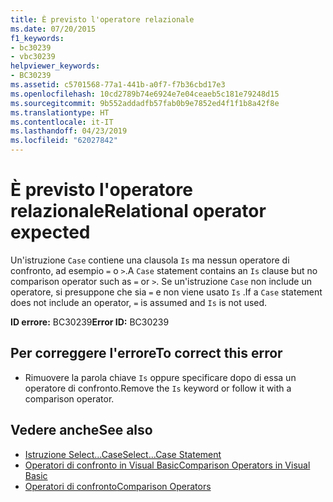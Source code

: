 ```yaml
---
title: È previsto l'operatore relazionale
ms.date: 07/20/2015
f1_keywords:
- bc30239
- vbc30239
helpviewer_keywords:
- BC30239
ms.assetid: c5701568-77a1-441b-a0f7-f7b36cbd17e3
ms.openlocfilehash: 10cd2789b74e6924e7e04ceaeb5c181e79248d15
ms.sourcegitcommit: 9b552addadfb57fab0b9e7852ed4f1f1b8a42f8e
ms.translationtype: HT
ms.contentlocale: it-IT
ms.lasthandoff: 04/23/2019
ms.locfileid: "62027842"
---
```

# <a name="relational-operator-expected"></a><span data-ttu-id="83b41-102">È previsto l'operatore relazionale</span><span class="sxs-lookup"><span data-stu-id="83b41-102">Relational operator expected</span></span>
<span data-ttu-id="83b41-103">Un'istruzione `Case` contiene una clausola `Is` ma nessun operatore di confronto, ad esempio `=` o `>`.</span><span class="sxs-lookup"><span data-stu-id="83b41-103">A `Case` statement contains an `Is` clause but no comparison operator such as `=` or `>`.</span></span> <span data-ttu-id="83b41-104">Se un'istruzione `Case` non include un operatore, si presuppone che sia `=` e non viene usato `Is` .</span><span class="sxs-lookup"><span data-stu-id="83b41-104">If a `Case` statement does not include an operator, `=` is assumed and `Is` is not used.</span></span>  
  
 <span data-ttu-id="83b41-105">**ID errore:** BC30239</span><span class="sxs-lookup"><span data-stu-id="83b41-105">**Error ID:** BC30239</span></span>  
  
## <a name="to-correct-this-error"></a><span data-ttu-id="83b41-106">Per correggere l'errore</span><span class="sxs-lookup"><span data-stu-id="83b41-106">To correct this error</span></span>  
  
- <span data-ttu-id="83b41-107">Rimuovere la parola chiave `Is` oppure specificare dopo di essa un operatore di confronto.</span><span class="sxs-lookup"><span data-stu-id="83b41-107">Remove the `Is` keyword or follow it with a comparison operator.</span></span>  
  
## <a name="see-also"></a><span data-ttu-id="83b41-108">Vedere anche</span><span class="sxs-lookup"><span data-stu-id="83b41-108">See also</span></span>

- [<span data-ttu-id="83b41-109">Istruzione Select...Case</span><span class="sxs-lookup"><span data-stu-id="83b41-109">Select...Case Statement</span></span>](../../visual-basic/language-reference/statements/select-case-statement.md)
- [<span data-ttu-id="83b41-110">Operatori di confronto in Visual Basic</span><span class="sxs-lookup"><span data-stu-id="83b41-110">Comparison Operators in Visual Basic</span></span>](../../visual-basic/programming-guide/language-features/operators-and-expressions/comparison-operators.md)
- [<span data-ttu-id="83b41-111">Operatori di confronto</span><span class="sxs-lookup"><span data-stu-id="83b41-111">Comparison Operators</span></span>](../../visual-basic/language-reference/operators/comparison-operators.md)
